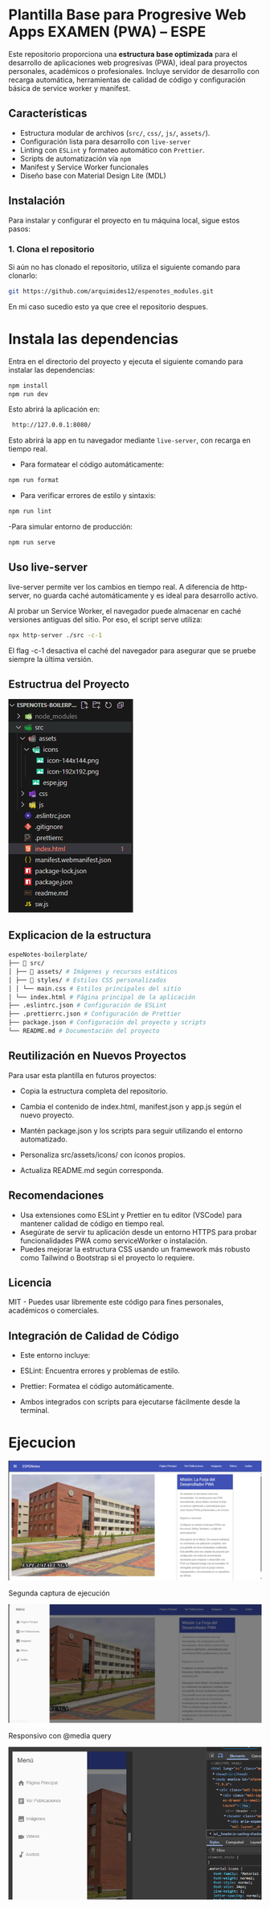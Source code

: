 # **Plantilla Base para Progresive Web Apps EXAMEN (PWA) – ESPE**

Este repositorio proporciona una **estructura base optimizada** para el desarrollo de aplicaciones web progresivas (PWA), ideal para proyectos personales, académicos o profesionales. Incluye servidor de desarrollo con recarga automática, herramientas de calidad de código y configuración básica de service worker y manifest.

## **Características**

- Estructura modular de archivos (`src/`, `css/`, `js/`, `assets/`).
- Configuración lista para desarrollo con `live-server`
- Linting con `ESLint` y formateo automático con `Prettier`.
- Scripts de automatización vía `npm`
- Manifest y Service Worker funcionales
- Diseño base con Material Design Lite (MDL)


## **Instalación**

Para instalar y configurar el proyecto en tu máquina local, sigue estos pasos:

### **1. Clona el repositorio**

Si aún no has clonado el repositorio, utiliza el siguiente comando para clonarlo:

```bash
git https://github.com/arquimides12/espenotes_modules.git 
```
En mi caso sucedio esto ya que cree el repositorio despues.

# Instala las dependencias
Entra en el directorio del proyecto y ejecuta el siguiente comando para instalar las dependencias:

```bash
npm install
npm run dev
```

Esto abrirá la aplicación en: 
```bash
 http://127.0.0.1:8080/
``` 
Esto abrirá la app en tu navegador mediante `live-server`, con recarga en tiempo real.

- Para formatear el código automáticamente:

```bash
npm run format
``` 
- Para verificar errores de estilo y sintaxis: 

```bash
npm run lint
``` 
-Para simular entorno de producción:

```bash
npm run serve
``` 
## Uso live-server

live-server permite ver los cambios en tiempo real. A diferencia de http-server, no guarda caché automáticamente y es ideal para desarrollo activo.

Al probar un Service Worker, el navegador puede almacenar en caché versiones antiguas del sitio. Por eso, el script serve utiliza: 

```bash
npx http-server ./src -c-1
``` 
El flag -c-1 desactiva el caché del navegador para asegurar que se pruebe siempre la última versión.

## Estructrua del Proyecto 

![Captura de ejecución](img/estru.png)

## Explicacion de la estructura 
```bash
espeNotes-boilerplate/
├── 📁 src/
│ ├── 📁 assets/ # Imágenes y recursos estáticos
│ ├── 📁 styles/ # Estilos CSS personalizados
│ │ └── main.css # Estilos principales del sitio
│ └── index.html # Página principal de la aplicación
├── .eslintrc.json # Configuración de ESLint
├── .prettierrc.json # Configuración de Prettier
├── package.json # Configuración del proyecto y scripts
└── README.md # Documentación del proyecto
``` 

## Reutilización en Nuevos Proyectos

Para usar esta plantilla en futuros proyectos:

- Copia la estructura completa del repositorio.

- Cambia el contenido de index.html, manifest.json y app.js según el nuevo proyecto.

- Mantén package.json y los scripts para seguir utilizando el entorno automatizado.

- Personaliza src/assets/icons/ con íconos propios.

- Actualiza README.md según corresponda.

## Recomendaciones 
-  Usa extensiones como ESLint y Prettier en tu editor (VSCode) para mantener calidad de código en tiempo real.
- Asegúrate de servir tu aplicación desde un entorno HTTPS para probar funcionalidades PWA como serviceWorker o instalación.
- Puedes mejorar la estructura CSS usando un framework más robusto como Tailwind o Bootstrap si el proyecto lo requiere.

## Licencia 

MIT - Puedes usar libremente este código para fines personales, académicos o comerciales.

## Integración de Calidad de Código

- Este entorno incluye:

- ESLint: Encuentra errores y problemas de estilo.

- Prettier: Formatea el código automáticamente.

- Ambos integrados con scripts para ejecutarse fácilmente desde la terminal.


# Ejecucion 

![Captura de ejecución](img/eje1.png)

Segunda captura de ejecución 

![Captura de ejecución](img/eje2.png)

Responsivo con @media query 

![Captura de ejecución](img/respo.png)











